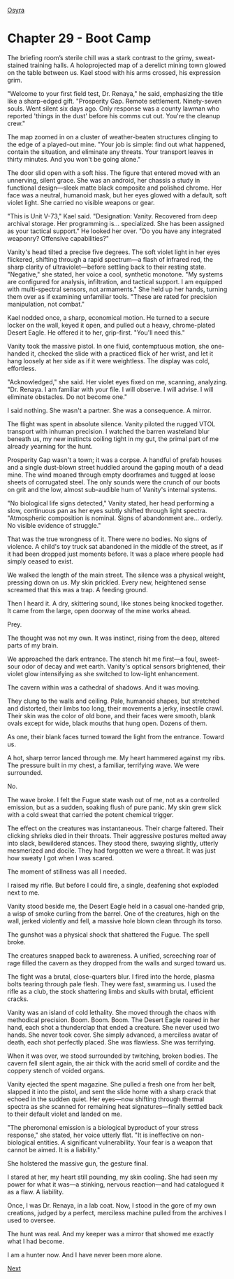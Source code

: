 [Osyra](Osyra.md)

# Chapter 29 - Boot Camp

The briefing room’s sterile chill was a stark contrast to the grimy, sweat-stained training halls. A holoprojected map of a derelict mining town glowed on the table between us. Kael stood with his arms crossed, his expression grim.

"Welcome to your first field test, Dr. Renaya," he said, emphasizing the title like a sharp-edged gift. "Prosperity Gap. Remote settlement. Ninety-seven souls. Went silent six days ago. Only response was a county lawman who reported 'things in the dust' before his comms cut out. You're the cleanup crew."

The map zoomed in on a cluster of weather-beaten structures clinging to the edge of a played-out mine. "Your job is simple: find out what happened, contain the situation, and eliminate any threats. Your transport leaves in thirty minutes. And you won't be going alone."

The door slid open with a soft hiss. The figure that entered moved with an unnerving, silent grace. She was an android, her chassis a study in functional design—sleek matte black composite and polished chrome. Her face was a neutral, humanoid mask, but her eyes glowed with a default, soft violet light. She carried no visible weapons or gear.

"This is Unit V-73," Kael said. "Designation: Vanity. Recovered from deep archival storage. Her programming is... specialized. She has been assigned as your tactical support." He looked her over. "Do you have any integrated weaponry? Offensive capabilities?"

Vanity's head tilted a precise five degrees. The soft violet light in her eyes flickered, shifting through a rapid spectrum—a flash of infrared red, the sharp clarity of ultraviolet—before settling back to their resting state. "Negative," she stated, her voice a cool, synthetic monotone. "My systems are configured for analysis, infiltration, and tactical support. I am equipped with multi-spectral sensors, not armaments." She held up her hands, turning them over as if examining unfamiliar tools. "These are rated for precision manipulation, not combat."

Kael nodded once, a sharp, economical motion. He turned to a secure locker on the wall, keyed it open, and pulled out a heavy, chrome-plated Desert Eagle. He offered it to her, grip-first. "You'll need this."

Vanity took the massive pistol. In one fluid, contemptuous motion, she one-handed it, checked the slide with a practiced flick of her wrist, and let it hang loosely at her side as if it were weightless. The display was cold, effortless.

"Acknowledged," she said. Her violet eyes fixed on me, scanning, analyzing. "Dr. Renaya. I am familiar with your file. I will observe. I will advise. I will eliminate obstacles. Do not become one."

I said nothing. She wasn't a partner. She was a consequence. A mirror.

The flight was spent in absolute silence. Vanity piloted the rugged VTOL transport with inhuman precision. I watched the barren wasteland blur beneath us, my new instincts coiling tight in my gut, the primal part of me already yearning for the hunt.

Prosperity Gap wasn't a town; it was a corpse. A handful of prefab houses and a single dust-blown street huddled around the gaping mouth of a dead mine. The wind moaned through empty doorframes and tugged at loose sheets of corrugated steel. The only sounds were the crunch of our boots on grit and the low, almost sub-audible hum of Vanity's internal systems.

"No biological life signs detected," Vanity stated, her head performing a slow, continuous pan as her eyes subtly shifted through light spectra. "Atmospheric composition is nominal. Signs of abandonment are... orderly. No visible evidence of struggle."

That was the true wrongness of it. There were no bodies. No signs of violence. A child's toy truck sat abandoned in the middle of the street, as if it had been dropped just moments before. It was a place where people had simply ceased to exist.

We walked the length of the main street. The silence was a physical weight, pressing down on us. My skin prickled. Every new, heightened sense screamed that this was a trap. A feeding ground.

Then I heard it. A dry, skittering sound, like stones being knocked together. It came from the large, open doorway of the mine works ahead.

Prey.

The thought was not my own. It was instinct, rising from the deep, altered parts of my brain.

We approached the dark entrance. The stench hit me first—a foul, sweet-sour odor of decay and wet earth. Vanity's optical sensors brightened, their violet glow intensifying as she switched to low-light enhancement.

The cavern within was a cathedral of shadows. And it was moving.

They clung to the walls and ceiling. Pale, humanoid shapes, but stretched and distorted, their limbs too long, their movements a jerky, insectile crawl. Their skin was the color of old bone, and their faces were smooth, blank ovals except for wide, black mouths that hung open. Dozens of them.

As one, their blank faces turned toward the light from the entrance. Toward us.

A hot, sharp terror lanced through me. My heart hammered against my ribs. The pressure built in my chest, a familiar, terrifying wave. We were surrounded.

No.

The wave broke. I felt the Fugue state wash out of me, not as a controlled emission, but as a sudden, soaking flush of pure panic. My skin grew slick with a cold sweat that carried the potent chemical trigger.

The effect on the creatures was instantaneous. Their charge faltered. Their clicking shrieks died in their throats. Their aggressive postures melted away into slack, bewildered stances. They stood there, swaying slightly, utterly mesmerized and docile. They had forgotten we were a threat. It was just how sweaty I got when I was scared.

The moment of stillness was all I needed.

I raised my rifle. But before I could fire, a single, deafening shot exploded next to me.

Vanity stood beside me, the Desert Eagle held in a casual one-handed grip, a wisp of smoke curling from the barrel. One of the creatures, high on the wall, jerked violently and fell, a massive hole blown clean through its torso.

The gunshot was a physical shock that shattered the Fugue. The spell broke.

The creatures snapped back to awareness. A unified, screeching roar of rage filled the cavern as they dropped from the walls and surged toward us.

The fight was a brutal, close-quarters blur. I fired into the horde, plasma bolts tearing through pale flesh. They were fast, swarming us. I used the rifle as a club, the stock shattering limbs and skulls with brutal, efficient cracks.

Vanity was an island of cold lethality. She moved through the chaos with methodical precision. Boom. Boom. Boom. The Desert Eagle roared in her hand, each shot a thunderclap that ended a creature. She never used two hands. She never took cover. She simply advanced, a merciless avatar of death, each shot perfectly placed. She was flawless. She was terrifying.

When it was over, we stood surrounded by twitching, broken bodies. The cavern fell silent again, the air thick with the acrid smell of cordite and the coppery stench of voided organs.

Vanity ejected the spent magazine. She pulled a fresh one from her belt, slapped it into the pistol, and sent the slide home with a sharp crack that echoed in the sudden quiet. Her eyes—now shifting through thermal spectra as she scanned for remaining heat signatures—finally settled back to their default violet and landed on me.

"The pheromonal emission is a biological byproduct of your stress response," she stated, her voice utterly flat. "It is ineffective on non-biological entities. A significant vulnerability. Your fear is a weapon that cannot be aimed. It is a liability."

She holstered the massive gun, the gesture final.

I stared at her, my heart still pounding, my skin cooling. She had seen my power for what it was—a stinking, nervous reaction—and had catalogued it as a flaw. A liability.

Once, I was Dr. Renaya, in a lab coat. Now, I stood in the gore of my own creations, judged by a perfect, merciless machine pulled from the archives I used to oversee.

The hunt was real. And my keeper was a mirror that showed me exactly what I had become.

I am a hunter now. And I have never been more alone.

[Next](130.md)